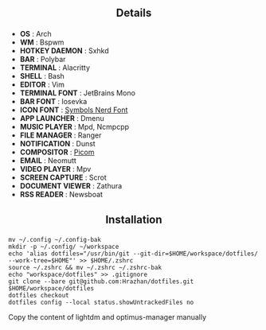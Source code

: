 ## <p align="center">Details</p>

+ **OS**                : Arch
+ **WM**                : Bspwm
+ **HOTKEY DAEMON**     : Sxhkd
+ **BAR**               : Polybar
+ **TERMINAL**          : Alacritty
+ **SHELL**             : Bash
+ **EDITOR**            : Vim
+ **TERMINAL FONT**     : JetBrains Mono
+ **BAR FONT**          : Iosevka
+ **ICON FONT**         : [Symbols Nerd Font](https://archlinux.org/packages/community/any/ttf-nerd-fonts-symbols/)
+ **APP LAUNCHER**      : Dmenu
+ **MUSIC PLAYER**      : Mpd, Ncmpcpp
+ **FILE MANAGER**      : Ranger
+ **NOTIFICATION**      : Dunst
+ **COMPOSITOR**        : [Picom](https://github.com/ibhagwan/picom)
+ **EMAIL**             : Neomutt
+ **VIDEO PLAYER**      : Mpv
+ **SCREEN CAPTURE**    : Scrot
+ **DOCUMENT VIEWER**   : Zathura
+ **RSS READER**        : Newsboat

## <p align="center">Installation</p>

```shell
mv ~/.config ~/.config-bak
mkdir -p ~/.config/ ~/workspace
echo 'alias dotfiles="/usr/bin/git --git-dir=$HOME/workspace/dotfiles/ --work-tree=$HOME"' >> $HOME/.zshrc
source ~/.zshrc && mv ~/.zshrc ~/.zshrc-bak
echo "workspace/dotfiles" >> .gitignore
git clone --bare git@github.com:Hrazhan/dotfiles.git $HOME/workspace/dotfiles
dotfiles checkout
dotfiles config --local status.showUntrackedFiles no
```

Copy the content of lightdm and optimus-manager manually
